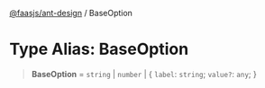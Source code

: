 [@faasjs/ant-design](../README.md) / BaseOption

# Type Alias: BaseOption

> **BaseOption** = `string` \| `number` \| \{ `label`: `string`; `value?`: `any`; \}
